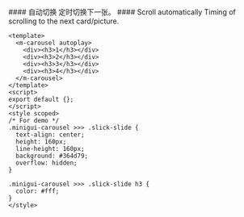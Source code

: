 <cn>
#### 自动切换
定时切换下一张。
</cn>

<us>
#### Scroll automatically
Timing of scrolling to the next card/picture.
</us>

```vue
<template>
  <m-carousel autoplay>
    <div><h3>1</h3></div>
    <div><h3>2</h3></div>
    <div><h3>3</h3></div>
    <div><h3>4</h3></div>
  </m-carousel>
</template>
<script>
export default {};
</script>
<style scoped>
/* For demo */
.minigui-carousel >>> .slick-slide {
  text-align: center;
  height: 160px;
  line-height: 160px;
  background: #364d79;
  overflow: hidden;
}

.minigui-carousel >>> .slick-slide h3 {
  color: #fff;
}
</style>
```
